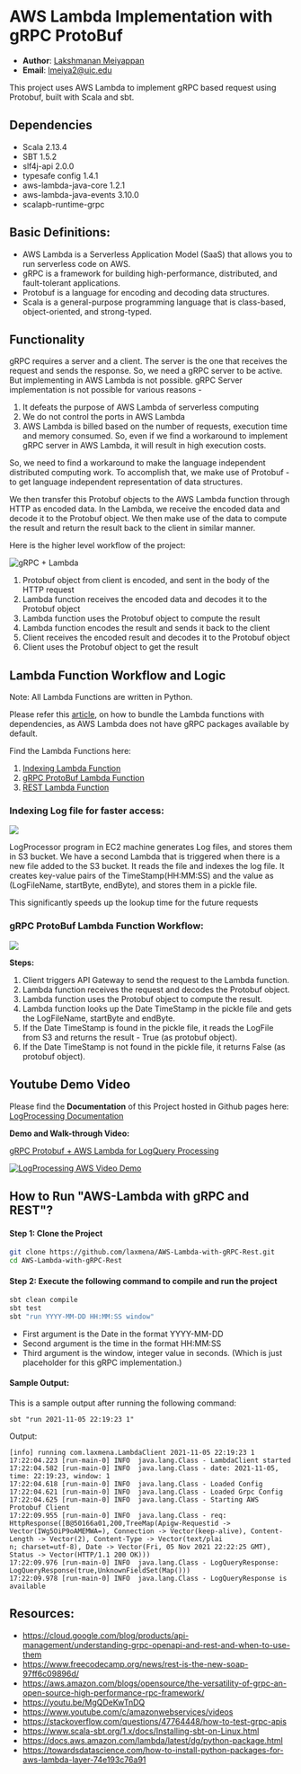 # AWS Lambda Implementation with gRPC ProtoBuf

- __Author__: [Lakshmanan Meiyappan](https://laxmena.com)
- __Email__: [lmeiya2@uic.edu](mailto:lmeiya2@uic.edu)

This project uses AWS Lambda to implement gRPC based request using Protobuf, built with Scala and sbt.

## Dependencies

- Scala 2.13.4
- SBT 1.5.2
- slf4j-api 2.0.0
- typesafe config 1.4.1
- aws-lambda-java-core 1.2.1
- aws-lambda-java-events 3.10.0
- scalapb-runtime-grpc

## Basic Definitions:
- AWS Lambda is a Serverless Application Model (SaaS) that allows you to run serverless code on AWS.
- gRPC is a framework for building high-performance, distributed, and fault-tolerant applications.
- Protobuf is a language for encoding and decoding data structures.
- Scala is a general-purpose programming language that is class-based, object-oriented, and strong-typed.

## Functionality

gRPC requires a server and a client. The server is the one that receives the request and sends the response. So, we need 
a gRPC server to be active. But implementing in AWS Lambda is not possible. gRPC Server implementation is not possible 
for various reasons - 
1. It defeats the purpose of AWS Lambda of serverless computing
2. We do not control the ports in AWS Lambda
3. AWS Lambda is billed based on the number of requests, execution time and memory consumed. So, even if we find a 
workaround to implement gRPC server in AWS Lambda, it will result in high execution costs.

So, we need to find a workaround to make the language independent distributed computing work.  To accomplish that, 
we make use of Protobuf - to get language independent representation of data structures.

We then transfer this Protobuf objects to the AWS Lambda function through HTTP as encoded data. In the Lambda, we 
receive the encoded data and decode it to the Protobuf object. We then make use of the data to compute the result and 
return the result back to the client in similar manner.

Here is the higher level workflow of the project:

![gRPC + Lambda](./assets/1.png)

1. Protobuf object from client is encoded, and sent in the body of the HTTP request
2. Lambda function receives the encoded data and decodes it to the Protobuf object
3. Lambda function uses the Protobuf object to compute the result
4. Lambda function encodes the result and sends it back to the client
5. Client receives the encoded result and decodes it to the Protobuf object
6. Client uses the Protobuf object to get the result

## Lambda Function Workflow and Logic

Note: All Lambda Functions are written in Python. 

Please refer this [article](https://towardsdatascience.com/how-to-install-python-packages-for-aws-lambda-layer-74e193c76a91), on how to bundle the Lambda functions with dependencies, as AWS Lambda does not have gRPC 
packages available by default. 

Find the Lambda Functions here: 
1. [Indexing Lambda Function]()
2. [gRPC ProtoBuf Lambda Function]()
3. [REST Lambda Function]()

### Indexing Log file for faster access:

![](./assets/2.png)

LogProcessor program in EC2 machine generates Log files, and stores them in S3 bucket. We have a second Lambda that 
is triggered when there is a new file added to the S3 bucket. It reads the file and indexes the log file. It creates
key-value pairs of the TimeStamp(HH:MM:SS) and the value as (LogFileName, startByte, endByte), and stores them in 
a pickle file.  

This significantly speeds up the lookup time for the future requests

### gRPC ProtoBuf Lambda Function Workflow:

![](./assets/3.png)

__Steps:__

1. Client triggers API Gateway to send the request to the Lambda function.
2. Lambda function receives the request and decodes the Protobuf object.
3. Lambda function uses the Protobuf object to compute the result.
4. Lambda function looks up the Date TimeStamp in the pickle file and gets the LogFileName, startByte and endByte.
5. If the Date TimeStamp is found in the pickle file, it reads the LogFile from S3 and returns the result - True (as protobuf object).
6. If the Date TimeStamp is not found in the pickle file, it returns False (as protobuf object).


## Youtube Demo Video

Please find the __Documentation__ of this Project hosted in Github pages here: [LogProcessing Documentation](https://laxmena.github.io/LogProcessing-MapReduce/)

__Demo and Walk-through Video:__

[gRPC Protobuf + AWS Lambda for LogQuery Processing](https://youtu.be/YFPVKTBbWOY)

[![LogProcessing AWS Video Demo](https://img.youtube.com/vi/YFPVKTBbWOY/0.jpg)](https://youtu.be/YFPVKTBbWOY)

## How to Run "AWS-Lambda with gRPC and REST"?

#### Step 1: Clone the Project
```bash
git clone https://github.com/laxmena/AWS-Lambda-with-gRPC-Rest.git
cd AWS-Lambda-with-gRPC-Rest
```

#### Step 2: Execute the following command to compile and run the project
```bash
sbt clean compile 
sbt test
sbt "run YYYY-MM-DD HH:MM:SS window"
```

- First argument is the Date in the format YYYY-MM-DD
- Second argument is the time in the format HH:MM:SS
- Third argument is the window, integer value in seconds. (Which is just placeholder for this gRPC implementation.)

#### Sample Output:

This is a sample output after running the following command:
```shell
sbt "run 2021-11-05 22:19:23 1"
```

Output:

```shell
[info] running com.laxmena.LambdaClient 2021-11-05 22:19:23 1
17:22:04.223 [run-main-0] INFO  java.lang.Class - LambdaClient started
17:22:04.582 [run-main-0] INFO  java.lang.Class - date: 2021-11-05, time: 22:19:23, window: 1
17:22:04.618 [run-main-0] INFO  java.lang.Class - Loaded Config
17:22:04.621 [run-main-0] INFO  java.lang.Class - Loaded Grpc Config
17:22:04.625 [run-main-0] INFO  java.lang.Class - Starting AWS Protobuf Client
17:22:09.955 [run-main-0] INFO  java.lang.Class - req: HttpResponse([B@50166a01,200,TreeMap(Apigw-Requestid -> Vector(IWg5OiP9oAMEMWA=), Connection -> Vector(keep-alive), Content-Length -> Vector(2), Content-Type -> Vector(text/plai
n; charset=utf-8), Date -> Vector(Fri, 05 Nov 2021 22:22:25 GMT), Status -> Vector(HTTP/1.1 200 OK)))
17:22:09.976 [run-main-0] INFO  java.lang.Class - LogQueryResponse: LogQueryResponse(true,UnknownFieldSet(Map()))
17:22:09.978 [run-main-0] INFO  java.lang.Class - LogQueryResponse is available

```

## Resources:

- https://cloud.google.com/blog/products/api-management/understanding-grpc-openapi-and-rest-and-when-to-use-them
- https://www.freecodecamp.org/news/rest-is-the-new-soap-97ff6c09896d/
- https://aws.amazon.com/blogs/opensource/the-versatility-of-grpc-an-open-source-high-performance-rpc-framework/
- https://youtu.be/MgQDeKwTnDQ
- https://www.youtube.com/c/amazonwebservices/videos
- https://stackoverflow.com/questions/47764448/how-to-test-grpc-apis
- https://www.scala-sbt.org/1.x/docs/Installing-sbt-on-Linux.html
- https://docs.aws.amazon.com/lambda/latest/dg/python-package.html
- https://towardsdatascience.com/how-to-install-python-packages-for-aws-lambda-layer-74e193c76a91